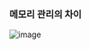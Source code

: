 ### 메모리 관리의 차이

![image](https://user-images.githubusercontent.com/57913034/114249570-f4424680-99d5-11eb-9427-b3f5bb650034.png)